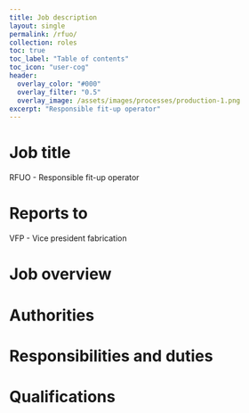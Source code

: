 ```yaml
---
title: Job description
layout: single
permalink: /rfuo/
collection: roles
toc: true
toc_label: "Table of contents"
toc_icon: "user-cog"
header:
  overlay_color: "#000"
  overlay_filter: "0.5"
  overlay_image: /assets/images/processes/production-1.png
excerpt: "Responsible fit-up operator"
---
```

# Job title
RFUO - Responsible fit-up operator

# Reports to
VFP - Vice president fabrication

# Job overview

# Authorities

# Responsibilities and duties

# Qualifications
